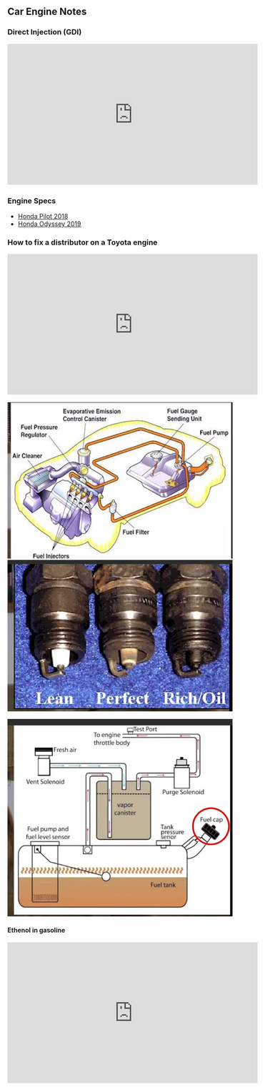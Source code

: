 ## Car Engine Notes

### Direct Injection (GDI)
<iframe width="560" height="315" src="https://www.youtube.com/embed/xrLNDgrIw3U" frameborder="0" allow="accelerometer; autoplay; encrypted-media; gyroscope; picture-in-picture" allowfullscreen></iframe>

### Engine Specs 
- [Honda Pilot 2018](img/honda-pilot-2018.pdf )
- [Honda Odyssey 2019](img/honda-odyssey-2019.pdf)


### How to fix a distributor on a Toyota engine

<iframe width="560" height="315" src="https://www.youtube.com/embed/nQv7edB35js" frameborder="0" allow="accelerometer; autoplay; encrypted-media; gyroscope; picture-in-picture" allowfullscreen></iframe>

![Fuel System](img/fuel-system-1.png)
<br>
![Fuel Mix](img/fuel-mix-1.png)

![Fuel System](img/fuel-2.png)

#### Ethenol in gasoline

<iframe width="560" height="315" src="https://www.youtube.com/embed/lYugCF6Kmjk" frameborder="0" allow="accelerometer; autoplay; encrypted-media; gyroscope; picture-in-picture" allowfullscreen></iframe>


